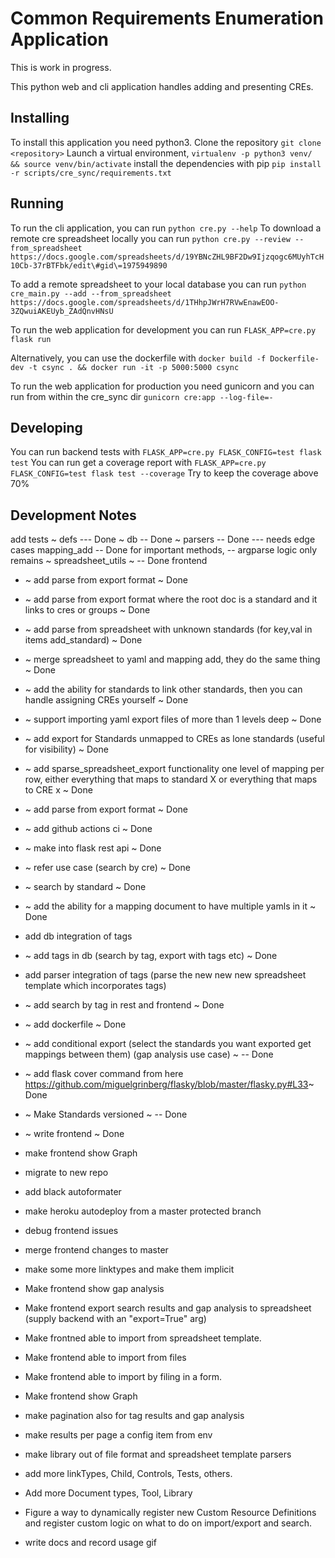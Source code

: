 
Common Requirements Enumeration Application
===============================

This is work in progress.

This python web and cli application handles adding and presenting CREs.

Installing
---

To install this application you need python3.
Clone the repository
`git clone <repository>`
Launch a virtual environment, 
`virtualenv -p python3 venv/ && source venv/bin/activate`
install the dependencies with pip
`pip install -r scripts/cre_sync/requirements.txt`

Running
-------

To run the cli application, you can run `python cre.py --help`
To download a remote cre spreadsheet locally you can run
`python cre.py --review --from_spreadsheet https://docs.google.com/spreadsheets/d/19YBNcZHL9BF2Dw9Ijzqogc6MUyhTcH10Cb-37rBTFbk/edit\#gid\=1975949890`

To add a remote spreadsheet to your local database you can run
`python cre_main.py --add --from_spreadsheet https://docs.google.com/spreadsheets/d/1THhpJWrH7RVwEnawEOO-3ZQwuiAKEUyb_ZAdQnvHNsU`

To run the web application for development you can run
`FLASK_APP=cre.py flask run`

Alternatively, you can use the dockerfile with
`docker build -f Dockerfile-dev -t csync . && docker run -it -p 5000:5000 csync`

To run the web application for production you need gunicorn and you can run from within the cre_sync dir
`gunicorn cre:app --log-file=-`

Developing
---

You can run backend tests with `FLASK_APP=cre.py FLASK_CONFIG=test flask test`
You can run get a coverage report with `FLASK_APP=cre.py FLASK_CONFIG=test flask test --coverage`
Try to keep the coverage above 70%

Development Notes
---

add tests
   ~ defs --- Done
   ~ db -- Done
   ~ parsers -- Done   --- needs edge cases
    mapping_add -- Done for important methods, -- argparse logic only remains
   ~ spreadsheet_utils ~ -- Done
   frontend

* ~ add parse from export format ~ Done
* ~ add parse from export format where the root doc is a standard and it links to cres or groups ~ Done
* ~ add parse from spreadsheet with unknown standards (for key,val in items add_standard) ~ Done
* ~ merge spreadsheet to yaml and mapping add, they do the same thing ~ Done
* ~ add the ability for standards to link other standards, then you can handle assigning CREs yourself ~ Done
* ~ support importing yaml export files of more than 1 levels deep ~ Done
* ~ add export for Standards unmapped to CREs as lone standards (useful for visibility) ~ Done
* ~ add sparse_spreadsheet_export functionality one level of mapping per row, either everything that maps to standard X or everything that maps to CRE x ~ Done
* ~ add parse from export format ~ Done
* ~ add github actions ci ~ Done
* ~ make into flask rest api ~ Done
* ~   refer use case (search by cre) ~ Done
* ~   search by standard ~ Done
* ~ add the ability for a mapping document to have multiple yamls in it ~ Done

* add db integration of tags
* ~ add tags in db  (search by tag, export with tags etc) ~ Done 
* add parser integration of tags (parse the new new new spreadsheet template which incorporates tags)
* ~ add search by tag in rest and frontend ~ Done
* ~ add dockerfile ~ Done
* ~ add conditional export (select the standards you want exported get mappings between them)  (gap analysis use case) ~ -- Done
* ~ add flask cover command from here https://github.com/miguelgrinberg/flasky/blob/master/flasky.py#L33~ Done
* ~ Make Standards versioned ~ -- Done
* ~ write frontend  ~ Done
* make frontend show Graph
* migrate to new repo
* add black autoformater
* make heroku autodeploy from a master protected branch
* debug frontend issues
* merge frontend changes to master
* make some more linktypes and make them implicit


* Make frontend show gap analysis
* Make frontend export search results and gap analysis to spreadsheet (supply backend with an "export=True" arg)
* Make frontned able to import from spreadsheet template.
* Make frontend able to import from files
* Make frontend able to import by filing in a form.
* Make frontend show Graph
* make pagination also for tag results and gap analysis
* make results per page a config item from env
* make library out of file format and spreadsheet template parsers
* add more linkTypes, Child, Controls, Tests, others.
* Add more Document types, Tool, Library
* Figure a way to dynamically register new Custom Resource Definitions and register custom logic on what to do on import/export and search.
* write docs and record usage gif
